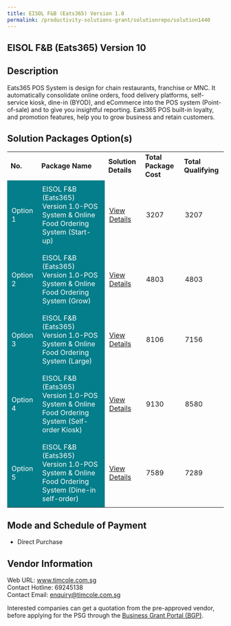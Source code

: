 ```yaml
---
title: EISOL F&B (Eats365) Version 1.0
permalink: /productivity-solutions-grant/solutionrepo/solution1440
---
```


## EISOL F&B (Eats365) Version 10

## Description

Eats365 POS System is design for chain restaurants, franchise or MNC. It automatically consolidate online orders, food delivery platforms, self-service kiosk, dine-in (BYOD), and eCommerce into the POS system (Point-of-sale) and to give you insightful reporting. Eats365 POS built-in loyalty, and promotion features, help you to grow business and retain customers.

## Solution Packages Option(s)

<table>
<tr>
<td><b>No.</b></td>
<td><b>Package Name</b></td>
<td><b>Solution Details</b></td>
<td><b>Total Package Cost</b></td>
<td><b>Total Qualifying</b></td>
</tr>
<tr>
<td style='padding: 10px; background-color: #037E8A; color: #FFFFFF;'>Option 1</td>
<td style='padding: 10px; background-color: #037E8A; color: #FFFFFF;'>EISOL F&B (Eats365) Version 1.0-POS System & Online Food Ordering System (Start-up)</td>
<td style='padding: 10px;'><a href='https://www.gobusiness.gov.sg/images/psg/Desensitised_EISOL_20200077_Annex_3_Part_1.pdf' target='_blank'>View Details</a></td>
<td style='padding: 10px;'>3207</td>
<td style='padding: 10px;'>3207</td>
</tr>
<tr>
<td style='padding: 10px; background-color: #037E8A; color: #FFFFFF;'>Option 2</td>
<td style='padding: 10px; background-color: #037E8A; color: #FFFFFF;'>EISOL F&B (Eats365) Version 1.0-POS System & Online Food Ordering System (Grow)</td>
<td style='padding: 10px;'><a href='https://www.gobusiness.gov.sg/images/psg/Desensitised_EISOL_20200077_Annex_3_Part_2.pdf' target='_blank'>View Details</a></td>
<td style='padding: 10px;'>4803</td>
<td style='padding: 10px;'>4803</td>
</tr>
<tr>
<td style='padding: 10px; background-color: #037E8A; color: #FFFFFF;'>Option 3</td>
<td style='padding: 10px; background-color: #037E8A; color: #FFFFFF;'>EISOL F&B (Eats365) Version 1.0-POS System & Online Food Ordering System (Large)</td>
<td style='padding: 10px;'><a href='https://www.gobusiness.gov.sg/images/psg/Desensitised_EISOL_20200077_Annex_3_Part_3.pdf' target='_blank'>View Details</a></td>
<td style='padding: 10px;'>8106</td>
<td style='padding: 10px;'>7156</td>
</tr>
<tr>
<td style='padding: 10px; background-color: #037E8A; color: #FFFFFF;'>Option 4</td>
<td style='padding: 10px; background-color: #037E8A; color: #FFFFFF;'>EISOL F&B (Eats365) Version 1.0-POS System & Online Food Ordering System (Self-order Kiosk)</td>
<td style='padding: 10px;'><a href='https://www.gobusiness.gov.sg/images/psg/Desensitised_EISOL_20200077_Annex_3_Part_4.pdf' target='_blank'>View Details</a></td>
<td style='padding: 10px;'>9130</td>
<td style='padding: 10px;'>8580</td>
</tr>
<tr>
<td style='padding: 10px; background-color: #037E8A; color: #FFFFFF;'>Option 5</td>
<td style='padding: 10px; background-color: #037E8A; color: #FFFFFF;'>EISOL F&B (Eats365) Version 1.0-POS System & Online Food Ordering System (Dine-in self-order)</td>
<td style='padding: 10px;'><a href='https://www.gobusiness.gov.sg/images/psg/Desensitised_EISOL_20200077_Annex_3_Part_5.pdf' target='_blank'>View Details</a></td>
<td style='padding: 10px;'>7589</td>
<td style='padding: 10px;'>7289</td>
</tr>
</table>

## Mode and Schedule of Payment

 - Direct Purchase

## Vendor Information

 Web URL: www.timcole.com.sg <br>Contact Hotline: 69245138 <br>Contact Email: enquiry@timcole.com.sg <br>

Interested companies can get a quotation from the pre-approved vendor, before applying for the PSG through the <a href='https://www.businessgrants.gov.sg/' target='_blank' rel='noopener'>Business Grant Portal (BGP)</a>.

<script src="/jquery/resize-tables.js"></script>
